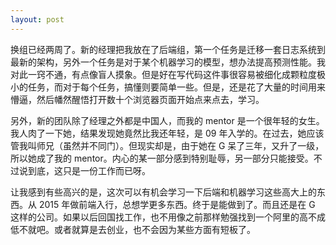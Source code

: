 ```yaml
---
layout: post
---
```


换组已经两周了。新的经理把我放在了后端组，第一个任务是迁移一套日志系统到最新的架构，另外一个任务是对于某个机器学习的模型，想办法提高预测性能。我对此一窍不通，有点像盲人摸象。但是好在写代码这件事很容易被细化成颗粒度极小的任务，而对于每个任务，搞懂则要简单一些。但是，还是花了大量的时间用来懵逼，然后幡然醒悟打开数十个浏览器页面开始点来点去，学习。

另外，新的团队除了经理之外都是中国人，而我的 mentor 是一个很年轻的女生。我人肉了一下她，结果发现她竟然比我还年轻，是 09 年入学的。在过去，她应该管我叫师兄（虽然并不同门）。但现实却是，由于她在 G 呆了三年，又升了一级，所以她成了我的 mentor。内心的某一部分感到特别耻辱，另一部分只能接受。不过说到底，这只是一份工作而已呀。

让我感到有些高兴的是，这次可以有机会学习一下后端和机器学习这些高大上的东西。从 2015 年做前端入行，总想学更多东西。终于是能做到了。而且还是在 G 这样的公司。如果以后回国找工作，也不用像之前那样勉强找到一个阿里的高不成低不就吧。或者就算是去创业，也不会因为某些方面有短板了。
